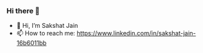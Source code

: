 ### Hi there 👋
- 👋 Hi, I’m Sakshat Jain
- 📫 How to reach me: https://www.linkedin.com/in/sakshat-jain-16b6011bb
